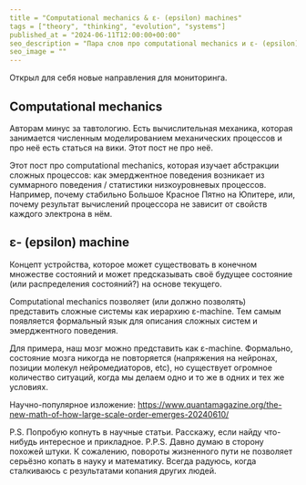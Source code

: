 ```yaml
---
title = "Computational mechanics & ε- (epsilon) machines"
tags = ["theory", "thinking", "evolution", "systems"]
published_at = "2024-06-11T12:00:00+00:00"
seo_description = "Пара слов про computational mechanics и ε- (epsilon) machines."
seo_image = ""
---
```


Открыл для себя новые направления для мониторинга.

## Computational mechanics

Авторам минус за тавтологию. Есть вычислительная механика, которая занимается численным моделированием механических процессов и про неё есть статься на вики. Этот пост не про неё.

Этот пост про computational mechanics, которая изучает абстракции сложных процессов: как эмерджентное поведения возникает из суммарного поведения / статистики низкоуровневых процессов. Например, почему стабильно Большое Красное Пятно на Юпитере, или, почему результат вычислений процессора не зависит от свойств каждого электрона в нём.

## ε- (epsilon) machine

Концепт устройства, которое может существовать в конечном множестве состояний и может предсказывать своё будущее состояние (или распределения состояний?) на основе текущего.

Computational mechanics позволяет (или должно позволять) представить сложные системы как иерархию ε-machine. Тем самым появляется формальный язык для описания сложных систем и эмерджентного поведения.

Для примера, наш мозг можно представить как ε-machine. Формально, состояние мозга никогда не повторяется (напряжения на нейронах, позиции молекул нейромедиаторов, etc), но существует огромное количество ситуаций, когда мы делаем одно и то же в одних и тех же условиях.

Научно-популярное изложение: https://www.quantamagazine.org/the-new-math-of-how-large-scale-order-emerges-20240610/

P.S. Попробую копнуть в научные статьи. Расскажу, если найду что-нибудь интересное и прикладное.
P.P.S. Давно думаю в сторону похожей штуки. К сожалению, повороты жизненного пути не позволяет серьёзно копать в науку и математику. Всегда радуюсь, когда сталкиваюсь с результатами копания других людей.
